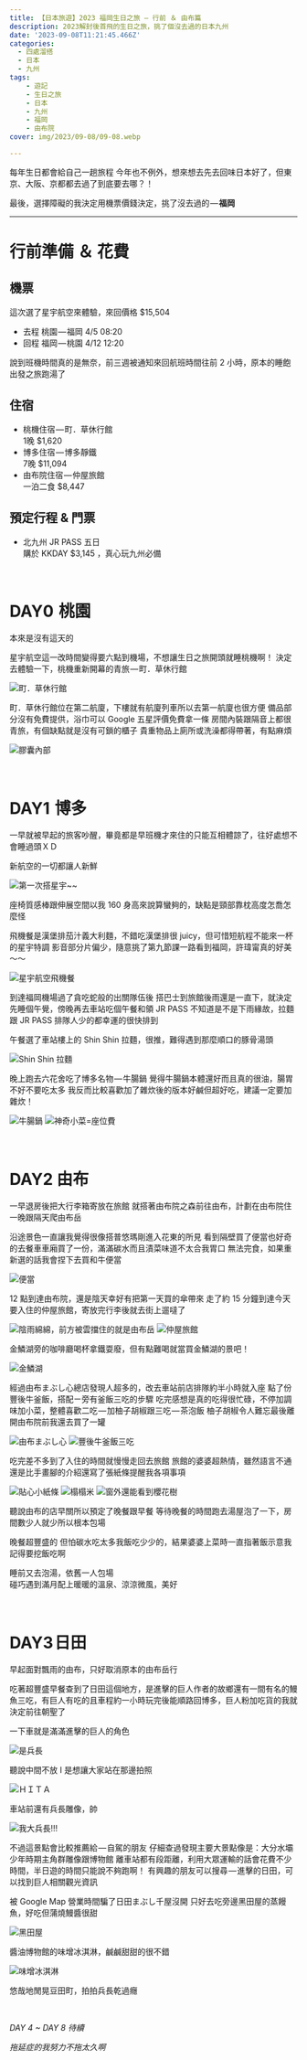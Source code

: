 ```yaml
---
title: 【日本旅遊】2023 福岡生日之旅 — 行前 ＆ 由布篇
description: 2023解封後首飛的生日之旅，挑了個沒去過的日本九州
date: '2023-09-08T11:21:45.466Z'
categories: 
  - 四處溜搭
  - 日本
  - 九州
tags:
	- 遊記
	- 生日之旅
	- 日本
	- 九州
	- 福岡
	- 由布院
cover: img/2023/09-08/09-08.webp

---
```


每年生日都會給自己一趟旅程
今年也不例外，想來想去先去回味日本好了，但東京、大阪、京都都去過了到底要去哪？！

最後，選擇障礙的我決定用機票價錢決定，挑了沒去過的 — **福岡**

----

# 行前準備 ＆ 花費
## 機票
這次選了星宇航空來體驗，來回價格 $15,504

- 去程 桃園 — 福岡 4/5 08:20
- 回程 福岡 — 桃園 4/12 12:20

說到班機時間真的是無奈，前三週被通知來回航班時間往前 2 小時，原本的睡飽出發之旅跑湯了

## 住宿
- 桃機住宿 — 町．草休行館  
    1晚 $1,620
- 博多住宿 — 博多靜鐵   
    7晚 $11,094
- 由布院住宿 — 仲屋旅館  
    一泊二食 $8,447

## 預定行程 & 門票
- 北九州 JR PASS 五日  
    購於 KKDAY $3,145 ，真心玩九州必備

<br/>


# DAY0  桃園

本來是沒有這天的

星宇航空這一改時間變得要六點到機場，不想讓生日之旅開頭就睡桃機啊！
決定去體驗一下，桃機重新開幕的青旅 — 町．草休行館

![町．草休行館](https://res.cloudinary.com/dfugd7mzj/image/upload/v1715873885/blog-image/2023/10-13/p14jnethf3rln9uovo2b.webp)

町．草休行館位在第二航廈，下樓就有航廈列車所以去第一航廈也很方便
備品部分沒有免費提供，浴巾可以 Google 五星評價免費拿一條
房間內裝跟隔音上都很青旅，有個缺點就是沒有可鎖的櫃子
貴重物品上廁所或洗澡都得帶著，有點麻煩

![膠囊內部](https://res.cloudinary.com/dfugd7mzj/image/upload/v1715873884/blog-image/2023/10-13/sej1xpotrvqqqspgycjh.webp)

<br/>

# DAY1  博多

一早就被早起的旅客吵醒，畢竟都是早班機才來住的只能互相體諒了，往好處想不會睡過頭ＸＤ

新航空的一切都讓人新鮮

![第一次搭星宇~~](https://res.cloudinary.com/dfugd7mzj/image/upload/v1715873884/blog-image/2023/10-13/uhnjpq91rstznnnv2dsd.webp)

座椅質感棒跟伸展空間以我 160 身高來說算蠻夠的，缺點是頸部靠枕高度怎喬怎麼怪

飛機餐是漢堡排茄汁義大利麵，不錯吃漢堡排很 juicy，但可惜短航程不能來一杯的星宇特調
影音部分片偏少，隨意挑了第九節課一路看到福岡，許瑋甯真的好美～～

![星宇航空飛機餐](https://res.cloudinary.com/dfugd7mzj/image/upload/v1715873885/blog-image/2023/10-13/tosejwx9jvmjzdqxypgf.webp)

到達福岡機場過了貪吃蛇般的出關隊伍後
搭巴士到旅館後雨還是一直下，就決定先睡個午覺，傍晚再去車站吃個午餐和領 JR PASS
不知道是不是下雨緣故，拉麵跟 JR PASS 排隊人少的都幸運的很快排到


午餐選了車站樓上的 Shin Shin 拉麵，很推，難得遇到那麼順口的豚骨湯頭

![Shin Shin 拉麵](https://res.cloudinary.com/dfugd7mzj/image/upload/v1715873885/blog-image/2023/10-13/cgmonqwgkz2qfbnwpcpy.webp)


晚上跑去六花舍吃了博多名物 — 牛腸鍋
覺得牛腸鍋本體還好而且真的很油，腸胃不好不要吃太多
我反而比較喜歡加了雜炊後的版本好鹹但超好吃，建議一定要加雜炊！

![牛腸鍋](https://res.cloudinary.com/dfugd7mzj/image/upload/v1715873885/blog-image/2023/10-13/uivwefyghtw12qrgsu44.webp)
![神奇小菜=座位費](https://res.cloudinary.com/dfugd7mzj/image/upload/v1715873885/blog-image/2023/10-13/tadf2jnnctar5xplgivc.webp)

<br/>

# DAY2 由布

一早退房後把大行李箱寄放在旅館
就搭著由布院之森前往由布，計劃在由布院住一晚跟隔天爬由布岳

沿途景色一直讓我覺得很像搭普悠瑪剛進入花東的所見
看到隔壁買了便當也好奇的去餐車車廂買了一份，滿滿碳水而且漬菜味道不太合我胃口
無法完食，如果重新選的話我會捏下去買和牛便當

![便當](https://res.cloudinary.com/dfugd7mzj/image/upload/v1715873885/blog-image/2023/10-13/lmcqd7dz6eag1zwrzuiu.webp)


12 點到達由布院，還是陰天幸好有把第一天買的傘帶來
走了約 15 分鐘到達今天要入住的仲屋旅館，寄放完行李後就去街上遛噠了

![陰雨綿綿，前方被雲擋住的就是由布岳](https://res.cloudinary.com/dfugd7mzj/image/upload/v1715873886/blog-image/2023/10-13/z0aoxqvqzai4mnre6muz.webp)
![仲屋旅館](https://res.cloudinary.com/dfugd7mzj/image/upload/v1715873886/blog-image/2023/10-13/r077uxzbsseo8cbkdhgq.webp)

金鱗湖旁的咖啡廳喝杯拿鐵耍廢，但有點難喝就當買金鱗湖的景吧！

![金鱗湖](https://res.cloudinary.com/dfugd7mzj/image/upload/v1715873886/blog-image/2023/10-13/l2xhmkt7hbhdrbw5mr6c.webp)

經過由布まぶし心總店發現人超多的，改去車站前店排隊約半小時就入座
點了份豐後牛釜飯，搭配ㄧ旁有釜飯三吃的步驟
吃完感想是真的吃得很忙碌，不停加調味加小菜，整體喜歡二吃 — 加柚子胡椒跟三吃 — 茶泡飯
柚子胡椒令人難忘最後離開由布院前我還去買了一罐

![由布まぶし心](https://res.cloudinary.com/dfugd7mzj/image/upload/v1715873886/blog-image/2023/10-13/b1brmomtqt1mm08yyjoy.webp)
![豐後牛釜飯三吃](https://res.cloudinary.com/dfugd7mzj/image/upload/v1715873886/blog-image/2023/10-13/vecplkobgyd91hcjayb3.webp)

吃完差不多到了入住的時間就慢慢走回去旅館
旅館的婆婆超熱情，雖然語言不通還是比手畫腳的介紹還寫了張紙條提醒我各項事項

![貼心小紙條](https://res.cloudinary.com/dfugd7mzj/image/upload/v1715873886/blog-image/2023/10-13/j4fxwxa1qsnr3tiy9gyl.webp)
![榻榻米](https://res.cloudinary.com/dfugd7mzj/image/upload/v1715873886/blog-image/2023/10-13/zwficf3zv5zinvk49rrf.webp)
![窗外還能看到櫻花樹](https://res.cloudinary.com/dfugd7mzj/image/upload/v1715873887/blog-image/2023/10-13/lzlyffkn1k22fmzwxwp4.webp)

聽說由布的店早關所以預定了晚餐跟早餐
等待晚餐的時間跑去湯屋泡了一下，房間數少人就少所以根本包場

晚餐超豐盛的
但怕碳水吃太多我飯吃少少的，結果婆婆上菜時一直指著飯示意我記得要挖飯吃啊

睡前又去泡湯，依舊一人包場  
碰巧遇到滿月配上暖暖的溫泉、涼涼微風，美好

<br/>

# DAY3 日田

早起面對飄雨的由布，只好取消原本的由布岳行

吃著超豐盛早餐查到了日田這個地方，是進擊的巨人作者的故鄉還有一間有名的鰻魚三吃，有巨人有吃的且車程約一小時玩完後能順路回博多，巨人粉加吃貨的我就決定前往朝聖了

一下車就是滿滿進擊的巨人的角色

![是兵長](https://res.cloudinary.com/dfugd7mzj/image/upload/v1715873887/blog-image/2023/10-13/aaqtfgambluiylvj4gis.webp)

聽說中間不放 I 是想讓大家站在那邊拍照

![ＨＩＴＡ](https://res.cloudinary.com/dfugd7mzj/image/upload/v1715873887/blog-image/2023/10-13/jl2fg4tzasyivjylnmi8.webp)

車站前還有兵長雕像，帥

![我大兵長!!!](https://res.cloudinary.com/dfugd7mzj/image/upload/v1715873887/blog-image/2023/10-13/vtk0zorto0vnqss7vzci.webp)


不過這景點會比較推薦給 — 自駕的朋友
仔細查過發現主要大景點像是：大分水壩少年時期主角群雕像跟博物館
離車站都有段距離，利用大眾運輸的話會花費不少時間，半日遊的時間只能說不夠跑啊！
有興趣的朋友可以搜尋 — 進擊的日田，可以找到巨人相關觀光資訊

被 Google Map 營業時間騙了日田まぶし千屋沒開
只好去吃旁邊黑田屋的蒸饅魚，好吃但蒲燒鰻醬很甜

![黑田屋](https://res.cloudinary.com/dfugd7mzj/image/upload/v1715873887/blog-image/2023/10-13/hvtl7y110z30ndlnrpgy.webp)

醬油博物館的味增冰淇淋，鹹鹹甜甜的很不錯

![味增冰淇淋](https://res.cloudinary.com/dfugd7mzj/image/upload/v1715873887/blog-image/2023/10-13/bc7tqohnmgtek3l5iqyk.webp)

悠哉地閒晃豆田町，拍拍兵長乾過癮

<br>


_DAY 4 ~ DAY 8 待續_

_拖延症的我努力不拖太久啊_